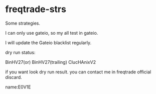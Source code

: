 # freqtrade-strs
Some strategies.

I can only use gateio, so my all test in gateio.

I will update the Gateio blacklist regularly.

dry run status:

BinHV27(or)  BinHV27(trailing)  ClucHAnixV2

if you want look dry run result. you can contact me in freqtrade official discard.

name:E0V1E
